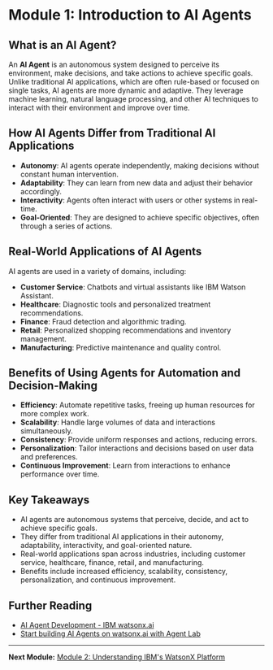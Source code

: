 # Module 1: Introduction to AI Agents

## What is an AI Agent?

An **AI Agent** is an autonomous system designed to perceive its environment, make decisions, and take actions to achieve specific goals. Unlike traditional AI applications, which are often rule-based or focused on single tasks, AI agents are more dynamic and adaptive. They leverage machine learning, natural language processing, and other AI techniques to interact with their environment and improve over time.

## How AI Agents Differ from Traditional AI Applications

- **Autonomy**: AI agents operate independently, making decisions without constant human intervention.
- **Adaptability**: They can learn from new data and adjust their behavior accordingly.
- **Interactivity**: Agents often interact with users or other systems in real-time.
- **Goal-Oriented**: They are designed to achieve specific objectives, often through a series of actions.

## Real-World Applications of AI Agents

AI agents are used in a variety of domains, including:

- **Customer Service**: Chatbots and virtual assistants like IBM Watson Assistant.
- **Healthcare**: Diagnostic tools and personalized treatment recommendations.
- **Finance**: Fraud detection and algorithmic trading.
- **Retail**: Personalized shopping recommendations and inventory management.
- **Manufacturing**: Predictive maintenance and quality control.

## Benefits of Using Agents for Automation and Decision-Making

- **Efficiency**: Automate repetitive tasks, freeing up human resources for more complex work.
- **Scalability**: Handle large volumes of data and interactions simultaneously.
- **Consistency**: Provide uniform responses and actions, reducing errors.
- **Personalization**: Tailor interactions and decisions based on user data and preferences.
- **Continuous Improvement**: Learn from interactions to enhance performance over time.

## Key Takeaways

- AI agents are autonomous systems that perceive, decide, and act to achieve specific goals.
- They differ from traditional AI applications in their autonomy, adaptability, interactivity, and goal-oriented nature.
- Real-world applications span across industries, including customer service, healthcare, finance, retail, and manufacturing.
- Benefits include increased efficiency, scalability, consistency, personalization, and continuous improvement.

## Further Reading

- [AI Agent Development - IBM watsonx.ai](https://www.ibm.com/products/watsonx-ai/ai-agent-development)
- [Start building AI Agents on watsonx.ai with Agent Lab](https://www.ibm.com/new/announcements/start-building-ai-agents-on-watsonx-ai-with-agent-lab)

---

**Next Module:** [Module 2: Understanding IBM's WatsonX Platform](#)
